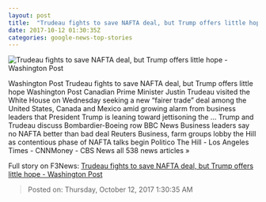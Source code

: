 ```yaml
---
layout: post
title:  "Trudeau fights to save NAFTA deal, but Trump offers little hope - Washington Post"
date: 2017-10-12 01:30:35Z
categories: google-news-top-stories
---
```


![Trudeau fights to save NAFTA deal, but Trump offers little hope - Washington Post](https://img.washingtonpost.com/rf/image_1484w/2010-2019/WashingtonPost/2017/10/11/National-Economy/Images/860289836.jpg?t=20170517)

Washington Post Trudeau fights to save NAFTA deal, but Trump offers little hope Washington Post Canadian Prime Minister Justin Trudeau visited the White House on Wednesday seeking a new “fairer trade” deal among the United States, Canada and Mexico amid growing alarm from business leaders that President Trump is leaning toward jettisoning the ... Trump and Trudeau discuss Bombardier-Boeing row BBC News Business leaders say no NAFTA better than bad deal Reuters Business, farm groups lobby the Hill as contentious phase of NAFTA talks begin Politico The Hill - Los Angeles Times - CNNMoney - CBS News all 538 news articles »


Full story on F3News: [Trudeau fights to save NAFTA deal, but Trump offers little hope - Washington Post](http://www.f3nws.com/n/3BYtbD)

> Posted on: Thursday, October 12, 2017 1:30:35 AM
